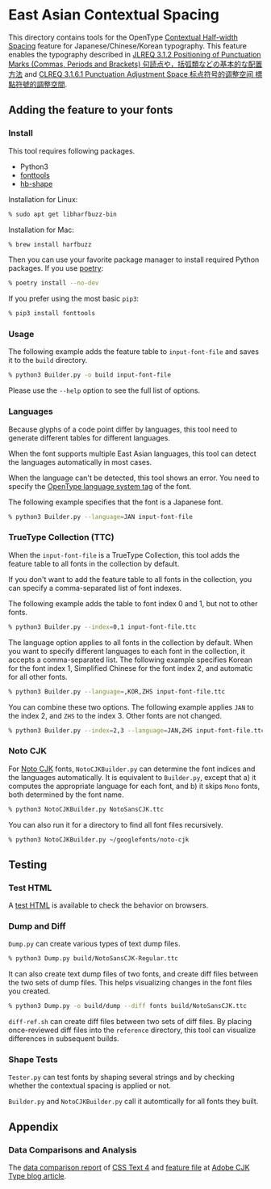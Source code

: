 # East Asian Contextual Spacing

This directory contains tools for
the OpenType [Contextual Half-width Spacing] feature
for Japanese/Chinese/Korean typography.
This feature enables the typography described in
[JLREQ 3.1.2 Positioning of Punctuation Marks (Commas, Periods and Brackets)
句読点や，括弧類などの基本的な配置方法](https://w3c.github.io/jlreq/#positioning_of_punctuation_marks)
and [CLREQ 3.1.6.1 Punctuation Adjustment Space
标点符号的调整空间 標點符號的調整空間](https://w3c.github.io/clreq/?lang=en#h-punctuation_adjustment_space).

[Contextual Half-width Spacing]: https://docs.microsoft.com/en-us/typography/opentype/spec/features_ae#tag-chws

## Adding the feature to your fonts

### Install

This tool requires following packages.

* Python3
* [fonttools]
* [hb-shape]

Installation for Linux:
```sh
% sudo apt get libharfbuzz-bin
```
Installation for Mac:
```sh
% brew install harfbuzz
```
Then you can use your favorite package manager to install required Python packages.
If you use [poetry]:
```sh
% poetry install --no-dev
```
If you prefer using the most basic `pip3`:
```sh
% pip3 install fonttools
```

[fonttools]: https://pypi.org/project/fonttools/
[hb-shape]: https://command-not-found.com/hb-shape
[poetry]: https://github.com/python-poetry/poetry

### Usage

The following example adds the feature table to `input-font-file`
and saves it to the `build` directory.
```sh
% python3 Builder.py -o build input-font-file
```
Please use the `--help` option
to see the full list of options.

### Languages

Because glyphs of a code point differ by languages,
this tool need to generate different tables for different languages.

When the font supports multiple East Asian languages,
this tool can detect the languages automatically in most cases.

When the language can't be detected, this tool shows an error.
You need to specify the [OpenType language system tag] of the font.

The following example specifies that the font is a Japanese font.
```sh
% python3 Builder.py --language=JAN input-font-file
```

[OpenType language system tag]: https://docs.microsoft.com/en-us/typography/opentype/spec/languagetags

### TrueType Collection (TTC)

When the `input-font-file` is a TrueType Collection,
this tool adds the feature table to all fonts in the collection by default.

If you don't want to add the feature table to all fonts in the collection,
you can specify a comma-separated list of font indexes.

The following example adds the table to font index 0 and 1, but not to other fonts.
```sh
% python3 Builder.py --index=0,1 input-font-file.ttc
```

The language option applies to all fonts in the collection by default.
When you want to specify different languages to each font in the collection,
it accepts a comma-separated list.
The following example specifies
Korean for the font index 1,
Simplified Chinese for the font index 2,
and automatic for all other fonts.
```sh
% python3 Builder.py --language=,KOR,ZHS input-font-file.ttc
```

You can combine these two options.
The following example applies
`JAN` to the index 2,
and `ZHS` to the index 3.
Other fonts are not changed.
```sh
% python3 Builder.py --index=2,3 --language=JAN,ZHS input-font-file.ttc
```

### Noto CJK

For [Noto CJK] fonts,
`NotoCJKBuilder.py` can determine the font indices and the languages automatically.
It is equivalent to `Builder.py`, except that
a) it computes the appropriate language for each font, and
b) it skips `Mono` fonts,
both determined by the font name.
```sh
% python3 NotoCJKBuilder.py NotoSansCJK.ttc
```
You can also run it for a directory to find all font files recursively.
```sh
% python3 NotoCJKBuilder.py ~/googlefonts/noto-cjk
```

[Noto CJK]: https://www.google.com/get/noto/help/cjk/

## Testing

### Test HTML

A [test HTML] is available
to check the behavior on browsers.

[test HTML]: https://kojiishi.github.io/chws/test.html

### Dump and Diff

`Dump.py` can create various types of text dump files.
```sh
% python3 Dump.py build/NotoSansCJK-Regular.ttc
```

It can also create text dump files of two fonts, and
create diff files between the two sets of dump files.
This helps visualizing changes in the font files you created.
```sh
% python3 Dump.py -o build/dump --diff fonts build/NotoSansCJK.ttc
```

`diff-ref.sh` can create diff files between two sets of diff files.
By placing once-reviewed diff files into the `reference` directory,
this tool can visualize differences in subsequent builds.

### Shape Tests

`Tester.py` can test fonts by shaping several strings
and by checking whether the contextual spacing is applied or not.

`Builder.py` and `NotoCJKBuilder.py` call it automtically
for all fonts they built.

## Appendix

### Data Comparisons and Analysis

The [data comparison report]
of [CSS Text 4] and
[feature file] at [Adobe CJK Type blog article].

[data comparison report]: https://colab.research.google.com/github/kojiishi/contextual-spacing/blob/master/contextual_spacing_analysis.ipynb
[Adobe CJK Type blog article]: https://blogs.adobe.com/CCJKType/2018/04/contextual-spacing.html
[CSS Text 4]: https://drafts.csswg.org/css-text-4/#text-spacing-classes
[feature file]: http://blogs.adobe.com/CCJKType/files/2018/04/features.txt
